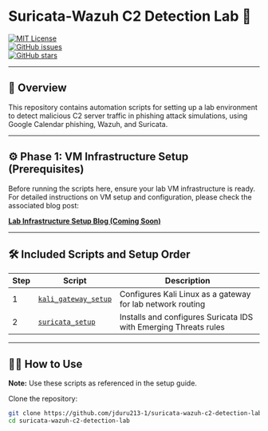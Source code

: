 # Suricata-Wazuh C2 Detection Lab 🚨

[![MIT License](https://img.shields.io/badge/license-MIT-green.svg)](LICENSE)  
[![GitHub issues](https://img.shields.io/github/issues/jduru213-1/suricata-wazuh-c2-detection-lab)](https://github.com/jduru213-1/suricata-wazuh-c2-detection-lab/issues)  
[![GitHub stars](https://img.shields.io/github/stars/jduru213-1/suricata-wazuh-c2-detection-lab)](https://github.com/jduru213-1/suricata-wazuh-c2-detection-lab/stargazers)  

---

## 📖 Overview

This repository contains automation scripts for setting up a lab environment to detect malicious C2 server traffic in phishing attack simulations, using Google Calendar phishing, Wazuh, and Suricata.

---

## ⚙️ Phase 1: VM Infrastructure Setup (Prerequisites)

Before running the scripts here, ensure your lab VM infrastructure is ready. For detailed instructions on VM setup and configuration, please check the associated blog post:

[**Lab Infrastructure Setup Blog (Coming Soon)**](#)  

---

## 🛠️ Included Scripts and Setup Order

| Step | Script                                          | Description                                               |
|-------|------------------------------------------------|-----------------------------------------------------------|
| 1     | [`kali_gateway_setup`](kali_gateway_setup/) | Configures Kali Linux as a gateway for lab network routing |
| 2     | [`suricata_setup`](suricata_setup/)     | Installs and configures Suricata IDS with Emerging Threats rules |


---

## 🏃‍♂️ How to Use

**Note:** Use these scripts as referenced in the setup guide.

Clone the repository:

```bash
git clone https://github.com/jduru213-1/suricata-wazuh-c2-detection-lab.git
cd suricata-wazuh-c2-detection-lab

